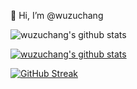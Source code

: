 👋 Hi, I’m @wuzuchang

![wuzuchang's github stats](https://raw.githubusercontent.com/abhisheknaiidu/abhisheknaiidu/master/code.gif)

[![wuzuchang's github stats](https://github-readme-stats.vercel.app/api?username=wuzuchang&show_icons=true&theme=radical)](https://github.com/anuraghazra/github-readme-stats)

[![GitHub Streak](https://github-readme-streak-stats.herokuapp.com/?user=wuzuchang)](https://git.io/streak-stats)
